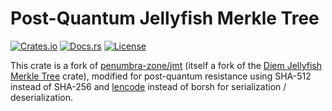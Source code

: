 # Post-Quantum Jellyfish Merkle Tree

[![Crates.io](https://img.shields.io/crates/v/jmt-pq.svg)](https://crates.io/crates/jmt-pq)
[![Docs.rs](https://docs.rs/jmt-pq/badge.svg)](https://docs.rs/jmt-pq)
[![License](https://img.shields.io/badge/license-Apache--2.0-blue.svg)](LICENSE)

This crate is a fork of [penumbra-zone/jmt](https://github.com/penumbra-zone/jmt) (itself
a fork of the [Diem Jellyfish Merkle Tree](https://github.com/diem/diem/tree/main/storage/jellyfish-merkle)
crate), modified for post-quantum resistance using SHA-512 instead of SHA-256 and
[lencode](https://crates.io/crates/lencode) instead of borsh for serialization /
deserialization.
